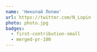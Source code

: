 ```yaml
---
name: 'Николай Лопин'
url: https://twitter.com/N_Lopin
photo: photo.jpg
badges:
  - first-contribution-small
  - merged-pr-100
---
```

